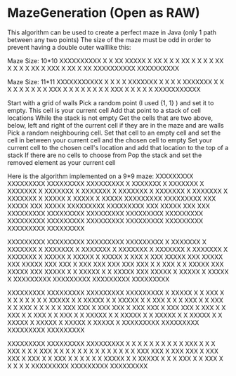 # MazeGeneration (Open as RAW)

This algorithm can be used to create a perfect maze in Java (only 1 path between any two points)
The size of the maze must be odd in order to prevent having a double outer walllike this:

Maze Size: 10*10
XXXXXXXXXX
X     X XX
XXXXX X XX
X   X X XX
X X X X XX
X X X X XX
X XXX X XX
X       XX
XXXXXXXXXX
XXXXXXXXXX

Maze Size: 11*11
XXXXXXXXXXX
X X       X
X XXXXXXX X
X       X X
XXXXXXX X X
X   X   X X
X X X XXX X
X X X   X X
X X XXX X X
X X       X
XXXXXXXXXXX

Start with a grid of walls
Pick a random point (I used {1, 1} ) and set it to empty. This cell is your current cell
Add that point to a stack of cell locations
While the stack is not empty
  Get the cells that are two above, below, left and right of the current cell if they are in the maze and are walls
    Pick a random neighbouring cell. 
    Set that cell to an empty cell and set the cell in between your current cell and the chosen cell to empty
    Set your current cell to the chosen cell's location and add that location to the top of a stack
  If there are no cells to choose from
    Pop the stack and set the removed element as your current cell

Here is the algorithm implemented on a 9*9 maze: 
XXXXXXXXX		XXXXXXXXX		XXXXXXXXX		XXXXXXXXX
X XXXXXXX		X XXXXXXX		X XXXXXXX		X XXXXXXX
X XXXXXXX		X XXXXXXX		X XXXXXXX		X XXXXXXX
X XXXXXXX		X   XXXXX		X   XXXXX		X   XXXXX
XXXXXXXXX		XXXXXXXXX		XXX XXXXX		XXX XXXXX
XXXXXXXXX		XXXXXXXXX		XXX XXXXX		XXX   XXX
XXXXXXXXX		XXXXXXXXX		XXXXXXXXX		XXXXXXXXX
XXXXXXXXX		XXXXXXXXX		XXXXXXXXX		XXXXXXXXX
XXXXXXXXX		XXXXXXXXX		XXXXXXXXX		XXXXXXXXX

XXXXXXXXX       XXXXXXXXX       XXXXXXXXX       XXXXXXXXX
X XXXXXXX       X XXXXXXX       X XXXXXXX       X XXXXXXX
X XXXXXXX       X XXXXXXX       X XXXXXXX       X XXXXXXX
X   XXXXX       X   XXXXX       X   XXXXX       X   XXX X
XXX XXXXX       XXX XXXXX       XXX XXXXX       XXX XXX X
XXX   XXX       XXX   XXX       XXX   X X       XXX   X X
XXXXX XXX       XXXXX XXX       XXXXX X X       XXXXX X X
XXXXX XXX       XXXXX   X       XXXXX   X       XXXXX   X
XXXXXXXXX       XXXXXXXXX       XXXXXXXXX       XXXXXXXXX

XXXXXXXXX       XXXXXXXXX       XXXXXXXXX       XXXXXXXXX
X XXXXX X       X XXX   X       X X     X       X X     X
X XXXXX X       X XXXXX X       X XXXXX X       X XXX X X
X   XXX X       X   XXX X       X   XXX X       X   X X X
XXX XXX X       XXX XXX X       XXX XXX X       XXX XXX X
XXX   X X       XXX   X X       XXX   X X       XXX   X X
XXXXX X X       XXXXX X X       XXXXX X X       XXXXX X X
XXXXX   X       XXXXX   X       XXXXX   X       XXXXX   X
XXXXXXXXX       XXXXXXXXX       XXXXXXXXX       XXXXXXXXX

XXXXXXXXX       XXXXXXXXX       XXXXXXXXX
X X     X       X X     X       X X     X
X XXX X X       X XXX X X       X XXX X X
X   X X X       X   X X X       X   X X X
XXX XXX X       XXX XXX X       XXX XXX X
XXX   X X       XXX   X X       X X   X X
XXXXX X X       XXXXX X X       X XXX X X
XXX     X       X       X       X       X
XXXXXXXXX       XXXXXXXXX       XXXXXXXXX
